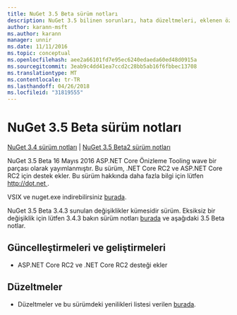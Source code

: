 ```yaml
---
title: NuGet 3.5 Beta sürüm notları
description: NuGet 3.5 bilinen sorunları, hata düzeltmeleri, eklenen özellikleri ve dcr dahil olmak üzere Beta için sürüm notları.
author: karann-msft
ms.author: karann
manager: unnir
ms.date: 11/11/2016
ms.topic: conceptual
ms.openlocfilehash: aee2a66101fd7e95ec6240edaeda60ed48d0915a
ms.sourcegitcommit: 3eab9c4dd41ea7ccd2c28bb5ab16f6fbbec13708
ms.translationtype: MT
ms.contentlocale: tr-TR
ms.lasthandoff: 04/26/2018
ms.locfileid: "31819555"
---
```

# <a name="nuget-35-beta-release-notes"></a>NuGet 3.5 Beta sürüm notları

[NuGet 3.4 sürüm notları](../release-notes/nuget-3.4.md) | [NuGet 3.5 Beta2 sürüm notları](../release-notes/nuget-3.5-Beta2.md)

NuGet 3.5 Beta 16 Mayıs 2016 ASP.NET Core Önizleme Tooling wave bir parçası olarak yayımlanmıştır. Bu sürüm, .NET Core RC2 ve ASP.NET Core RC2 için destek ekler. Bu sürüm hakkında daha fazla bilgi için lütfen [ http://dot.net ](http://dot.net).

VSIX ve nuget.exe indirebilirsiniz [burada](https://dist.nuget.org/index.html).

NuGet 3.5 Beta 3.4.3 sunulan değişiklikler kümesidir sürüm. Eksiksiz bir değişiklik için lütfen 3.4.3 bakın sürüm notları [burada](https://github.com/NuGet/Home/issues?q=is%3Aissue+milestone%3A3.4.3+is%3Aclosed) ve aşağıdaki 3.5 Beta notlar.

## <a name="updates-and-improvements"></a>Güncelleştirmeleri ve geliştirmeleri

* ASP.NET Core RC2 ve .NET Core RC2 desteği ekler

## <a name="fixes"></a>Düzeltmeler

* Düzeltmeler ve bu sürümdeki yenilikleri listesi verilen [burada](https://github.com/NuGet/Home/issues?q=is%3Aissue+milestone%3A%223.5+Beta%22+is%3Aclosed).